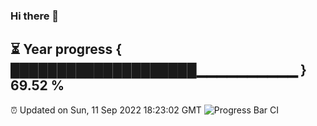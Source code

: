 ### Hi there 👋
⏳ Year progress { ████████████████████▁▁▁▁▁▁▁▁▁▁ } 69.52 %
---
⏰ Updated on Sun, 11 Sep 2022 18:23:02 GMT
![Progress Bar CI](https://github.com/liununu/liununu/workflows/Progress%20Bar%20CI/badge.svg)
